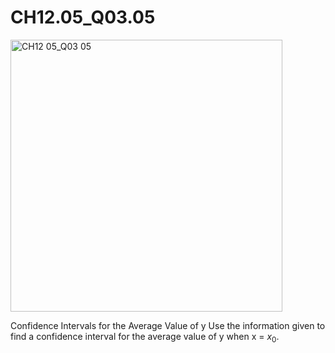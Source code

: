 # CH12.05_Q03.05 #

<img width="435" alt="CH12 05_Q03 05" src="https://github.com/user-attachments/assets/41f3508e-6b69-4fcb-99ed-4c14603cc5dc" />

Confidence Intervals for the Average Value of y Use the information given to find a confidence interval for the average value of y when x = $x_0$.

